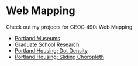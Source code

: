 # Web Mapping
Check out my projects for GEOG 490: Web Mapping
<ul> 
  <li> <a href="https://jenna-travers.github.io/WebMapping/Portland-Museums.html">Portland Museums</a> </li> 
  <li> <a href="https://jenna-travers.github.io/WebMapping/Graduate-Research.html">Graduate School Research</a>   
  </li>
  <li> <a href="https://jenna-travers.github.io/WebMapping/Portland-Housing.html">Portland Housing: Dot Density</a> 
  </li>
  <li> <a href="https://jenna-travers.github.io/WebMapping/Portland-Housing-Choropleth.html">Portland Housing: Sliding Choropleth</a> 
  </li>
</ul>
